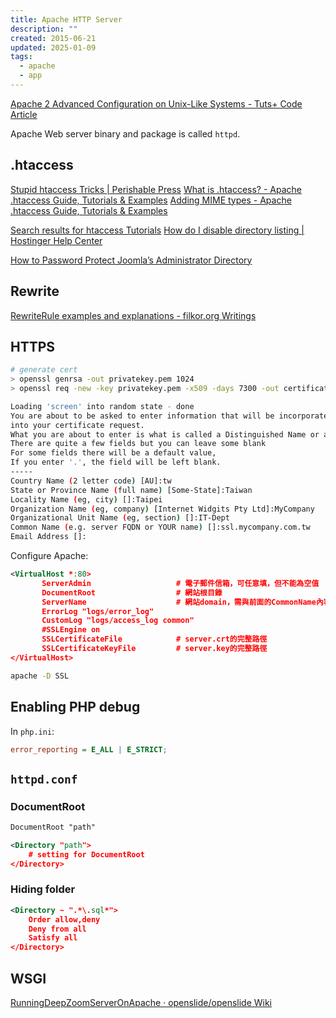 ```yaml
---
title: Apache HTTP Server
description: ""
created: 2015-06-21
updated: 2025-01-09
tags:
  - apache
  - app
---
```


[Apache 2 Advanced Configuration on Unix-Like Systems - Tuts+ Code Article](http://code.tutsplus.com/articles/apache-2-advanced-configuration-on-unix-like-systems--net-26244)

Apache Web server binary and package is called `httpd`.

## .htaccess

[Stupid htaccess Tricks | Perishable Press](https://perishablepress.com/stupid-htaccess-tricks/)
[What is .htaccess? - Apache .htaccess Guide, Tutorials & Examples](http://www.htaccess-guide.com/)
[Adding MIME types - Apache .htaccess Guide, Tutorials & Examples](http://www.htaccess-guide.com/adding-mime-types/)

[Search results for htaccess Tutorials](https://www.hostinger.com/tutorials/?s=htaccess)
[How do I disable directory listing | Hostinger Help Center](https://support.hostinger.com/en/articles/1583496-how-do-i-disable-directory-listing)

[How to Password Protect Joomla’s Administrator Directory](https://www.ostraining.com/blog/joomla-cms/how-to-password-protect-joomla-s-administrator-directory/)

## Rewrite

[RewriteRule examples and explanations - filkor.org Writings](http://dev.filkor.org/2014/01/09/dot-htaccess-examples-and-explanations/)

## HTTPS

```sh
# generate cert
> openssl genrsa -out privatekey.pem 1024
> openssl req -new -key privatekey.pem -x509 -days 7300 -out certificate.pem

Loading 'screen' into random state - done
You are about to be asked to enter information that will be incorporated
into your certificate request.
What you are about to enter is what is called a Distinguished Name or a DN.
There are quite a few fields but you can leave some blank
For some fields there will be a default value,
If you enter '.', the field will be left blank.
-----
Country Name (2 letter code) [AU]:tw
State or Province Name (full name) [Some-State]:Taiwan
Locality Name (eg, city) []:Taipei
Organization Name (eg, company) [Internet Widgits Pty Ltd]:MyCompany
Organizational Unit Name (eg, section) []:IT-Dept
Common Name (e.g. server FQDN or YOUR name) []:ssl.mycompany.com.tw
Email Address []:
```

Configure Apache:

```xml
<VirtualHost *:80>
       ServerAdmin                   # 電子郵件信箱，可任意填，但不能為空值
       DocumentRoot                  # 網站根目錄
       ServerName                    # 網站domain，需與前面的CommonName內容相同
       ErrorLog "logs/error_log"
       CustomLog "logs/access_log common"
       #SSLEngine on
       SSLCertificateFile            # server.crt的完整路徑
       SSLCertificateKeyFile         # server.key的完整路徑
</VirtualHost>
```

```sh
apache -D SSL
```

## Enabling PHP debug

In `php.ini`:

```ini
error_reporting = E_ALL | E_STRICT;
```

## `httpd.conf`

### DocumentRoot

```xml
DocumentRoot "path"

<Directory "path">
    # setting for DocumentRoot
</Directory>
```

### Hiding folder

```xml
<Directory ~ ".*\.sql*">
    Order allow,deny
    Deny from all
    Satisfy all
</Directory>
```

## WSGI

[RunningDeepZoomServerOnApache · openslide/openslide Wiki](https://github.com/openslide/openslide/wiki/RunningDeepZoomServerOnApache)
